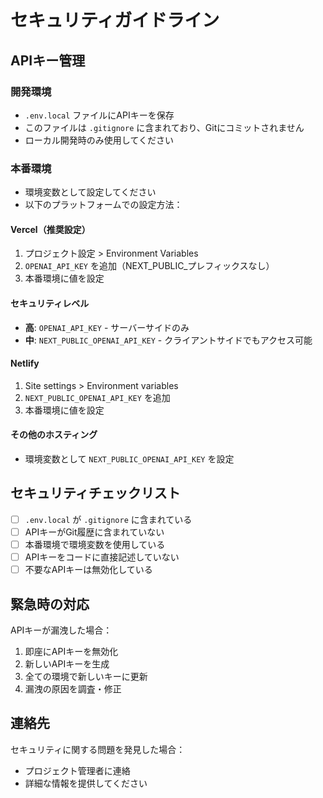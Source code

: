 # セキュリティガイドライン

## APIキー管理

### 開発環境
- `.env.local` ファイルにAPIキーを保存
- このファイルは `.gitignore` に含まれており、Gitにコミットされません
- ローカル開発時のみ使用してください

### 本番環境
- 環境変数として設定してください
- 以下のプラットフォームでの設定方法：

#### Vercel（推奨設定）
1. プロジェクト設定 > Environment Variables
2. `OPENAI_API_KEY` を追加（NEXT_PUBLIC_プレフィックスなし）
3. 本番環境に値を設定

#### セキュリティレベル
- **高**: `OPENAI_API_KEY` - サーバーサイドのみ
- **中**: `NEXT_PUBLIC_OPENAI_API_KEY` - クライアントサイドでもアクセス可能

#### Netlify
1. Site settings > Environment variables
2. `NEXT_PUBLIC_OPENAI_API_KEY` を追加
3. 本番環境に値を設定

#### その他のホスティング
- 環境変数として `NEXT_PUBLIC_OPENAI_API_KEY` を設定

## セキュリティチェックリスト

- [ ] `.env.local` が `.gitignore` に含まれている
- [ ] APIキーがGit履歴に含まれていない
- [ ] 本番環境で環境変数を使用している
- [ ] APIキーをコードに直接記述していない
- [ ] 不要なAPIキーは無効化している

## 緊急時の対応

APIキーが漏洩した場合：
1. 即座にAPIキーを無効化
2. 新しいAPIキーを生成
3. 全ての環境で新しいキーに更新
4. 漏洩の原因を調査・修正

## 連絡先

セキュリティに関する問題を発見した場合：
- プロジェクト管理者に連絡
- 詳細な情報を提供してください
